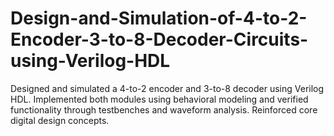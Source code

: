 # Design-and-Simulation-of-4-to-2-Encoder-3-to-8-Decoder-Circuits-using-Verilog-HDL
Designed and simulated a 4-to-2 encoder and 3-to-8 decoder using Verilog HDL. Implemented both modules using behavioral modeling and verified functionality through testbenches and waveform analysis. Reinforced core digital design concepts.
